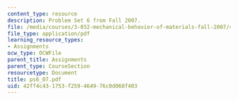 ```yaml
---
content_type: resource
description: Problem Set 6 from Fall 2007.
file: /media/courses/3-032-mechanical-behavior-of-materials-fall-2007/42ff4c431753f259464976c0d068f403_ps6_07.pdf
file_type: application/pdf
learning_resource_types:
- Assignments
ocw_type: OCWFile
parent_title: Assignments
parent_type: CourseSection
resourcetype: Document
title: ps6_07.pdf
uid: 42ff4c43-1753-f259-4649-76c0d068f403
---
```

